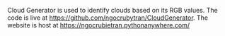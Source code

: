 Cloud Generator is used to identify clouds based on its RGB values. The code is live at https://github.com/ngocrubytran/CloudGenerator. The website is host at https://ngocrubietran.pythonanywhere.com/
